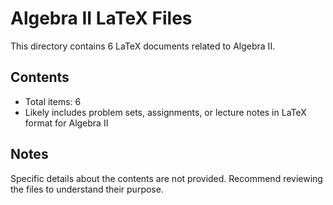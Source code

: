 # Algebra II LaTeX Files

This directory contains 6 LaTeX documents related to Algebra II.

## Contents
- Total items: 6
- Likely includes problem sets, assignments, or lecture notes in LaTeX format for Algebra II

## Notes
Specific details about the contents are not provided. 
Recommend reviewing the files to understand their purpose.
